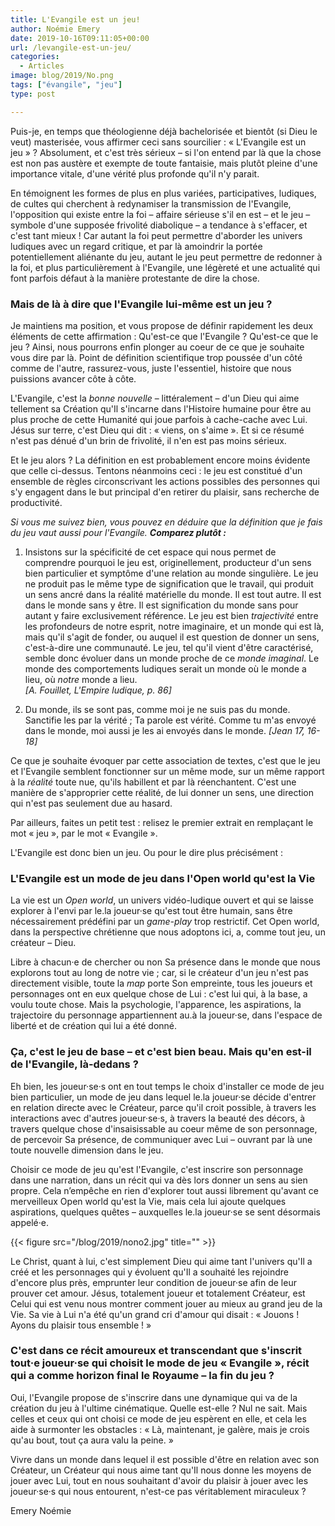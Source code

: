 ```yaml
---
title: L'Evangile est un jeu!
author: Noémie Emery
date: 2019-10-16T09:11:05+00:00
url: /levangile-est-un-jeu/
categories:
  - Articles
image: blog/2019/No.png
tags: ["évangile", "jeu"]
type: post

---
```

Puis-je, en temps que théologienne déjà bachelorisée et bientôt (si Dieu le veut) masterisée, vous affirmer ceci sans sourcilier : « L'Evangile est un jeu » ? Absolument, et c'est très sérieux – si l'on entend par là que la chose est non pas austère et exempte de toute fantaisie, mais plutôt pleine d'une importance vitale, d'une vérité plus profonde qu'il n'y parait.

En témoignent les formes de plus en plus variées, participatives, ludiques, de cultes qui cherchent à redynamiser la transmission de l'Evangile, l'opposition qui existe entre la foi – affaire sérieuse s'il en est – et le jeu – symbole d'une supposée frivolité diabolique – a tendance à s'effacer, et c'est tant mieux ! Car autant la foi peut permettre d'aborder les univers ludiques avec un regard critique, et par là amoindrir la portée potentiellement aliénante du jeu, autant le jeu peut permettre de redonner à la foi, et plus particulièrement à l'Evangile, une légèreté et une actualité qui font parfois défaut à la manière protestante de dire la chose.

### Mais de là à dire que l'Evangile lui-même est un jeu ?

Je maintiens ma position, et vous propose de définir rapidement les deux éléments de cette affirmation : Qu'est-ce que l'Evangile ? Qu'est-ce que le jeu ? Ainsi, nous pourrons enfin plonger au coeur de ce que je souhaite vous dire par là. Point de définition scientifique trop poussée d'un côté comme de l'autre, rassurez-vous, juste l'essentiel, histoire que nous puissions avancer côte à côte.

L'Evangile, c'est la _bonne nouvelle_ – littéralement – d'un Dieu qui aime tellement sa Création qu'Il s'incarne dans l'Histoire humaine pour être au plus proche de cette Humanité qui joue parfois à cache-cache avec Lui. Jésus sur terre, c'est Dieu qui dit : « viens, on s'aime ». Et si ce résumé n'est pas dénué d'un brin de frivolité, il n'en est pas moins sérieux.

Et le jeu alors ? La définition en est probablement encore moins évidente que celle ci-dessus. Tentons néanmoins ceci : le jeu est constitué d'un ensemble de règles circonscrivant les actions possibles des personnes qui s'y engagent dans le but principal d'en retirer du plaisir, sans recherche de productivité.

_Si vous me suivez bien, vous pouvez en déduire que la définition que je fais du jeu vaut aussi pour l'Evangile. **Comparez plutôt :**_

1. Insistons sur la spécificité de cet espace qui nous permet de comprendre pourquoi le jeu est, originellement, producteur d'un sens bien particulier et symptôme d'une relation au monde singulière. Le jeu ne produit pas le même type de signification que le travail, qui produit un sens ancré dans la réalité matérielle du monde. Il est tout autre. Il est dans le monde sans y être. Il est signification du monde sans pour autant y faire exclusivement référence. Le jeu est bien _trajectivité_ entre les profondeurs de notre esprit, notre imaginaire, et un monde qui est là, mais qu'il s'agit de fonder, ou auquel il est question de donner un sens, c'est-à-dire une communauté. Le jeu, tel qu'il vient d'être caractérisé, semble donc évoluer dans un monde proche de ce _monde imaginal_. Le monde des comportements ludiques serait un monde où le monde a lieu, où _notre_ monde a lieu.  
_[A. Fouillet, L'Empire ludique, p. 86]_

2. Du monde, ils se sont pas, comme moi je ne suis pas du monde. Sanctifie les par la vérité ; Ta parole est vérité. Comme tu m'as envoyé dans le monde, moi aussi je les ai envoyés dans le monde. _[Jean 17, 16-18]_

Ce que je souhaite évoquer par cette association de textes, c'est que le jeu et l'Evangile semblent fonctionner sur un même mode, sur un même rapport à la _réalité_ toute nue, qu'ils habillent et par là réenchantent. C'est une manière de s'approprier cette réalité, de lui donner un sens, une direction qui n'est pas seulement due au hasard.

Par ailleurs, faites un petit test : relisez le premier extrait en remplaçant le mot « jeu », par le mot « Evangile ».

L'Evangile est donc bien un jeu. Ou pour le dire plus précisément :

### L'Evangile est un mode de jeu dans l'Open world qu'est la Vie

La vie est un _Open world_, un univers vidéo-ludique ouvert et qui se laisse explorer à l'envi par le.la joueur·se qu'est tout être humain, sans être nécessairement prédéfini par un _game-play_ trop restrictif. Cet Open world, dans la perspective chrétienne que nous adoptons ici, a, comme tout jeu, un créateur – Dieu.

Libre à chacun·e de chercher ou non Sa présence dans le monde que nous explorons tout au long de notre vie ; car, si le créateur d'un jeu n'est pas directement visible, toute la _map_ porte Son empreinte, tous les joueurs et personnages ont en eux quelque chose de Lui : c'est lui qui, à la base, a voulu toute chose. Mais la psychologie, l'apparence, les aspirations, la trajectoire du personnage appartiennent au.à la joueur·se, dans l'espace de liberté et de création qui lui a été donné.

### Ça, c'est le jeu de base – et c'est bien beau. Mais qu'en est-il de l'Evangile, là-dedans ?

Eh bien, les joueur·se·s ont en tout temps le choix d'installer ce mode de jeu bien particulier, un mode de jeu dans lequel le.la joueur·se décide d'entrer en relation directe avec le Créateur, parce qu'il croit possible, à travers les interactions avec d'autres joueur·se·s, à travers la beauté des décors, à travers quelque chose d'insaisissable au coeur même de son personnage, de percevoir Sa présence, de communiquer avec Lui – ouvrant par là une toute nouvelle dimension dans le jeu.

Choisir ce mode de jeu qu'est l'Evangile, c'est inscrire son personnage dans une narration, dans un récit qui va dès lors donner un sens au sien propre. Cela n&#8217;empêche en rien d'explorer tout aussi librement qu'avant ce merveilleux Open world qu'est la Vie, mais cela lui ajoute quelques aspirations, quelques quêtes – auxquelles le.la joueur·se se sent désormais appelé·e.

{{< figure src="/blog/2019/nono2.jpg" title="" >}}


Le Christ, quant à lui, c'est simplement Dieu qui aime tant l'univers qu'Il a créé et les personnages qui y évoluent qu'Il a souhaité les rejoindre d'encore plus près, emprunter leur condition de joueur·se afin de leur prouver cet amour. Jésus, totalement joueur et totalement Créateur, est Celui qui est venu nous montrer comment jouer au mieux au grand jeu de la Vie. Sa vie à Lui n'a été qu'un grand cri d'amour qui disait : « Jouons ! Ayons du plaisir tous ensemble ! »

### C'est dans ce récit amoureux et transcendant que s'inscrit tout·e joueur·se qui choisit le mode de jeu « Evangile », récit qui a comme horizon final le Royaume – la fin du jeu ?

Oui, l'Evangile propose de s'inscrire dans une dynamique qui va de la création du jeu à l'ultime cinématique. Quelle est-elle ? Nul ne sait. Mais celles et ceux qui ont choisi ce mode de jeu espèrent en elle, et cela les aide à surmonter les obstacles : « Là, maintenant, je galère, mais je crois qu'au bout, tout ça aura valu la peine. »

Vivre dans un monde dans lequel il est possible d'être en relation avec son Créateur, un Créateur qui nous aime tant qu'Il nous donne les moyens de jouer avec Lui, tout en nous souhaitant d'avoir du plaisir à jouer avec les joueur·se·s qui nous entourent, n'est-ce pas véritablement miraculeux ?

Emery Noémie

 [1]: http://dev.open-source.church/wp-content/uploads/2019/10/No.png
 [2]: http://dev.open-source.church/wp-content/uploads/2019/10/nono2.jpg
